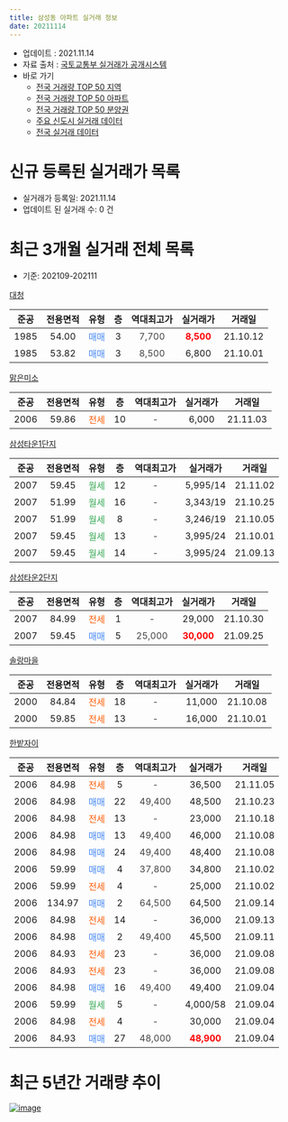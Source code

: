 ```yaml
---
title: 삼성동 아파트 실거래 정보
date: 20211114
---
```


* 업데이트 : 2021.11.14
* 자료 출처 : [국토교통부 실거래가 공개시스템](http://rt.molit.go.kr)
* 바로 가기
    * [전국 거래량 TOP 50 지역](https://apt-info.github.io/apt-trade-info/tr)
    * [전국 거래량 TOP 50 아파트](https://apt-info.github.io/apt-trade-info/ta)
    * [전국 거래량 TOP 50 분양권](https://apt-info.github.io/apt-trade-info/tb)
    * [주요 신도시 실거래 데이터](https://apt-info.github.io/apt-trade-info/newtown)
    * [전국 실거래 데이터](https://apt-info.github.io/apt-trade-info/all)



<script async src="https://pagead2.googlesyndication.com/pagead/js/adsbygoogle.js"></script>
<!-- 기본광고 -->
<ins class="adsbygoogle"
     style="display:block"
     data-ad-client="ca-pub-1142216861245946"
     data-ad-slot="4805727019"
     data-ad-format="auto"
     data-full-width-responsive="true"></ins>
<script>
     (adsbygoogle = window.adsbygoogle || []).push({});
</script>


# 신규 등록된 실거래가 목록

* 실거래가 등록일: 2021.11.14
* 업데이트 된 실거래 수: 0 건




<script async src="https://pagead2.googlesyndication.com/pagead/js/adsbygoogle.js"></script>
<!-- 기본광고 -->
<ins class="adsbygoogle"
     style="display:block"
     data-ad-client="ca-pub-1142216861245946"
     data-ad-slot="4805727019"
     data-ad-format="auto"
     data-full-width-responsive="true"></ins>
<script>
     (adsbygoogle = window.adsbygoogle || []).push({});
</script>


# 최근 3개월 실거래 전체 목록
* 기준: 202109-202111


[대청](https://search.naver.com/search.naver?query=%EB%8C%80%EC%B2%AD)

|준공|전용면적|유형|층|역대최고가|실거래가|거래일|
|:---:|:---:|:---:|:---:|:---:|:---:|:---:|
|1985|54.00|<span style="color:#4285F3">매매</span>|3|<span style="color:#444444">7,700</span>|<b><span style="color:#FF0000">8,500</span></b>|21.10.12|
|1985|53.82|<span style="color:#4285F3">매매</span>|3|<span style="color:#444444">8,500</span>|6,800|21.10.01|

[맑은미소](https://search.naver.com/search.naver?query=%EB%A7%91%EC%9D%80%EB%AF%B8%EC%86%8C)

|준공|전용면적|유형|층|역대최고가|실거래가|거래일|
|:---:|:---:|:---:|:---:|:---:|:---:|:---:|
|2006|59.86|<span style="color:#FF5A00">전세</span>|10|<span style="color:#444444">-</span>|6,000|21.11.03|

[삼성타운1단지](https://search.naver.com/search.naver?query=%EC%82%BC%EC%84%B1%ED%83%80%EC%9A%B41%EB%8B%A8%EC%A7%80)

|준공|전용면적|유형|층|역대최고가|실거래가|거래일|
|:---:|:---:|:---:|:---:|:---:|:---:|:---:|
|2007|59.45|<span style="color:#34A853">월세</span>|12|<span style="color:#444444">-</span>|5,995/14|21.11.02|
|2007|51.99|<span style="color:#34A853">월세</span>|16|<span style="color:#444444">-</span>|3,343/19|21.10.25|
|2007|51.99|<span style="color:#34A853">월세</span>|8|<span style="color:#444444">-</span>|3,246/19|21.10.05|
|2007|59.45|<span style="color:#34A853">월세</span>|13|<span style="color:#444444">-</span>|3,995/24|21.10.01|
|2007|59.45|<span style="color:#34A853">월세</span>|14|<span style="color:#444444">-</span>|3,995/24|21.09.13|

[삼성타운2단지](https://search.naver.com/search.naver?query=%EC%82%BC%EC%84%B1%ED%83%80%EC%9A%B42%EB%8B%A8%EC%A7%80)

|준공|전용면적|유형|층|역대최고가|실거래가|거래일|
|:---:|:---:|:---:|:---:|:---:|:---:|:---:|
|2007|84.99|<span style="color:#FF5A00">전세</span>|1|<span style="color:#444444">-</span>|29,000|21.10.30|
|2007|59.45|<span style="color:#4285F3">매매</span>|5|<span style="color:#444444">25,000</span>|<b><span style="color:#FF0000">30,000</span></b>|21.09.25|

[솔랑마을](https://search.naver.com/search.naver?query=%EC%86%94%EB%9E%91%EB%A7%88%EC%9D%84)

|준공|전용면적|유형|층|역대최고가|실거래가|거래일|
|:---:|:---:|:---:|:---:|:---:|:---:|:---:|
|2000|84.84|<span style="color:#FF5A00">전세</span>|18|<span style="color:#444444">-</span>|11,000|21.10.08|
|2000|59.85|<span style="color:#FF5A00">전세</span>|13|<span style="color:#444444">-</span>|16,000|21.10.01|

[한밭자이](https://search.naver.com/search.naver?query=%ED%95%9C%EB%B0%AD%EC%9E%90%EC%9D%B4)

|준공|전용면적|유형|층|역대최고가|실거래가|거래일|
|:---:|:---:|:---:|:---:|:---:|:---:|:---:|
|2006|84.98|<span style="color:#FF5A00">전세</span>|5|<span style="color:#444444">-</span>|36,500|21.11.05|
|2006|84.98|<span style="color:#4285F3">매매</span>|22|<span style="color:#444444">49,400</span>|48,500|21.10.23|
|2006|84.98|<span style="color:#FF5A00">전세</span>|13|<span style="color:#444444">-</span>|23,000|21.10.18|
|2006|84.98|<span style="color:#4285F3">매매</span>|13|<span style="color:#444444">49,400</span>|46,000|21.10.08|
|2006|84.98|<span style="color:#4285F3">매매</span>|24|<span style="color:#444444">49,400</span>|48,400|21.10.08|
|2006|59.99|<span style="color:#4285F3">매매</span>|4|<span style="color:#444444">37,800</span>|34,800|21.10.02|
|2006|59.99|<span style="color:#FF5A00">전세</span>|4|<span style="color:#444444">-</span>|25,000|21.10.02|
|2006|134.97|<span style="color:#4285F3">매매</span>|2|<span style="color:#444444">64,500</span>|64,500|21.09.14|
|2006|84.98|<span style="color:#FF5A00">전세</span>|14|<span style="color:#444444">-</span>|36,000|21.09.13|
|2006|84.98|<span style="color:#4285F3">매매</span>|2|<span style="color:#444444">49,400</span>|45,500|21.09.11|
|2006|84.93|<span style="color:#FF5A00">전세</span>|23|<span style="color:#444444">-</span>|36,000|21.09.08|
|2006|84.93|<span style="color:#FF5A00">전세</span>|23|<span style="color:#444444">-</span>|36,000|21.09.08|
|2006|84.98|<span style="color:#4285F3">매매</span>|16|<span style="color:#444444">49,400</span>|49,400|21.09.04|
|2006|59.99|<span style="color:#34A853">월세</span>|5|<span style="color:#444444">-</span>|4,000/58|21.09.04|
|2006|84.98|<span style="color:#FF5A00">전세</span>|4|<span style="color:#444444">-</span>|30,000|21.09.04|
|2006|84.93|<span style="color:#4285F3">매매</span>|27|<span style="color:#444444">48,000</span>|<b><span style="color:#FF0000">48,900</span></b>|21.09.04|



<script async src="https://pagead2.googlesyndication.com/pagead/js/adsbygoogle.js"></script>
<!-- 기본광고 -->
<ins class="adsbygoogle"
     style="display:block"
     data-ad-client="ca-pub-1142216861245946"
     data-ad-slot="4805727019"
     data-ad-format="auto"
     data-full-width-responsive="true"></ins>
<script>
     (adsbygoogle = window.adsbygoogle || []).push({});
</script>


# 최근 5년간 거래량 추이


<div style="width:100%;">
    <canvas id="deal_progress" height="200"></canvas>
</div>

<script>
new Chart(document.getElementById("deal_progress"), {
    type: 'line',
    data: {
        labels: ['16.01','16.02','16.03','16.04','16.05','16.06','16.07','16.08','16.09','16.10','16.11','16.12','17.01','17.02','17.03','17.04','17.05','17.06','17.07','17.08','17.09','17.10','17.11','17.12','18.01','18.02','18.03','18.04','18.05','18.06','18.07','18.08','18.09','18.10','18.11','18.12','19.01','19.02','19.03','19.04','19.05','19.06','19.07','19.08','19.09','19.10','19.11','19.12','20.01','20.02','20.03','20.04','20.05','20.06','20.07','20.08','20.09','20.10','20.11','20.12','21.01','21.02','21.03','21.04','21.05','21.06','21.07','21.08','21.09','21.10','21.11'],
        datasets: [{
            label: '매매/분양권',
            data: [12,4,14,11,7,9,6,11,15,7,5,7,6,4,11,7,10,7,15,5,12,11,10,7,9,9,14,7,5,6,4,6,2,9,11,2,9,8,8,6,16,9,20,16,11,12,17,11,15,15,7,9,19,10,3,4,1,6,5,16,8,4,8,2,2,7,5,6,5,6,0],
            borderColor: "rgba(66, 133, 243, 1)",
            backgroundColor: "rgba(66, 133, 243, 0.05)",
            borderWidth: 1,
            pointRadius: 0,
            fill: false,
            lineTension: 0
        },{
            label: '전/월세',
            data: [8,8,5,11,6,9,6,4,10,8,11,7,2,6,8,6,6,9,9,7,5,17,9,10,5,15,9,7,14,9,3,6,6,5,11,6,8,13,10,5,6,6,14,12,6,14,9,12,6,7,10,7,10,10,8,7,12,9,6,6,6,8,5,6,10,7,7,7,6,8,3],
            borderColor: "rgba(255, 90, 0, 1)",
            backgroundColor: "rgba(255, 90, 0, 0.05)",
            borderWidth: 1,
            pointRadius: 0,
            fill: false,
            lineTension: 0
        },{
            label: '합계',
            data: [20,12,19,22,13,18,12,15,25,15,16,14,8,10,19,13,16,16,24,12,17,28,19,17,14,24,23,14,19,15,7,12,8,14,22,8,17,21,18,11,22,15,34,28,17,26,26,23,21,22,17,16,29,20,11,11,13,15,11,22,14,12,13,8,12,14,12,13,11,14,3],
            borderColor: "rgba(0, 0, 0, 1)",
            backgroundColor: "rgba(0, 0, 0, 0.03)",
            borderWidth: 0.1,
            pointRadius: 0,
            fill: true,
            lineTension: 0
        }
        ]
    },
    options: {
        responsive: true,
        title: {
            display: false
        },
        tooltips: {
            mode: 'index',
            intersect: false
        },
        hover: {
            mode: 'nearest',
            intersect: true
        },
        scales: {
            xAxes: [{
                display: true,
                scaleLabel: {
                    display: true,
                    labelString: '년/월'
                }
            }],
            yAxes: [{
                display: true,
                ticks: {
                    suggestedMin: 0,
                },
                scaleLabel: {
                    display: true,
                    labelString: '실거래 수'
                }
            }]
        }
    }
});

</script>


[![image](https://apt-info.github.io/images/2020-01-03-apt-trade-info/1024x500.png)](https://play.google.com/store/apps/details?id=com.aptinfo.apttradeinfo)

